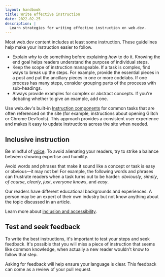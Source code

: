 ```yaml
---
layout: handbook
title: Write effective instruction
date: 2022-02-25
description: |
  Learn strategies for writing effective instruction on web.dev.
---
```


Most web.dev content includes at least some instruction. These guidelines help make your instruction easier to follow.

*  Explain _why_ to do something before explaining _how_ to do it. Knowing the
   end goal helps readers understand the purpose of individual steps.
*  Keep the scope of instruction manageable. If a task is complex, find ways to
   break up the steps. For example, provide the essential pieces in a post and
   put the ancillary pieces in one or more codelabs. If one process has many
   steps, consider grouping parts of the proceess with sub-headings.
*  Always provide examples for complex or abstract concepts. If you're debating
   whether to give an example, add one.

Use web.dev's built-in [Instruction
components](/handbook/web-dev-components#instruction) for common tasks that are
often referenced on the site (for example, instructions about opening Glitch or
Chrome DevTools). This approach provides a consistent user experience and makes
it easy to update instructions across the site when needed.

## Inclusive instruction

Be mindful of [voice](/handbook/voice). To avoid alienating your readers, try to
strike a balance between showing expertise and humility.

Avoid words and phrases that make it sound like a concept or task is easy or
obvious&mdash;it may not be! For example, the following words and phrases can
frustrate readers when a task turns out to be harder: _obviously_, _simply_, _of course_, _clearly_, _just_, _everyone knows_, and _easy_.

Our readers have different educational backgrounds and experiences. A person may
be an expert of their own industry but not know anything about the topic
discussed in an article.

Learn more about [inclusion and
accessibility](handbook/inclusion-and-accessibility).

## Test and seek feedback

To write the best instructions, it's important to test your steps and seek
feedback. It's possible that you will miss a piece of instruction that seems like
common knowledge, when actually a new reader  wouldn't know to follow that step.

Asking for feedback will help ensure your language is clear. This feedback can
come as a review of your pull request.

